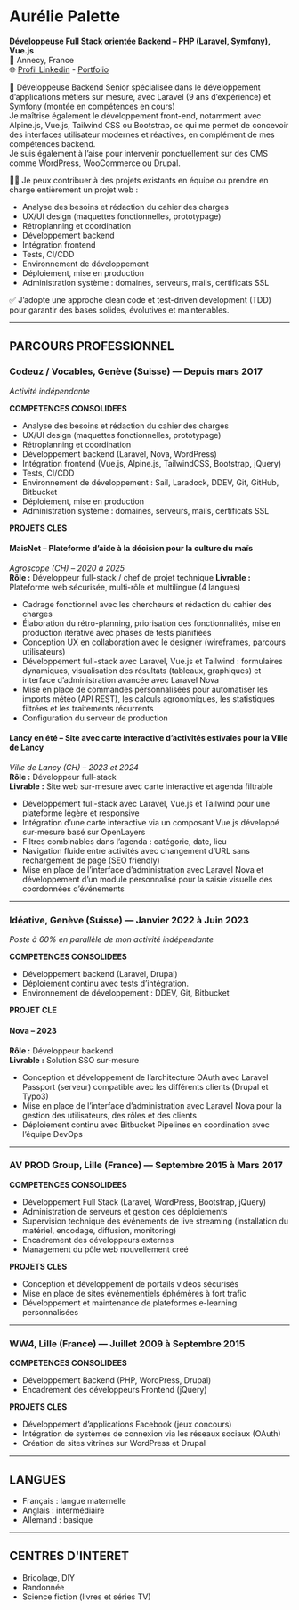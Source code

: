# Aurélie Palette

**Développeuse Full Stack orientée Backend – PHP (Laravel, Symfony), Vue.js**  
📍 Annecy, France   
🌐 <a href="http://example.com/](https://www.linkedin.com/in/aureliepalette/" target="_blank">Profil Linkedin</a> - <a href="https://codeuz.com/portfolio" target="_blank">Portfolio</a> 

🎯 Développeuse Backend Senior spécialisée dans le développement d’applications métiers sur mesure, avec Laravel (9 ans d’expérience) et Symfony (montée en compétences en cours)   
Je maîtrise également le développement front-end, notamment avec Alpine.js, Vue.js, Tailwind CSS ou Bootstrap, ce qui me permet de concevoir des interfaces utilisateur modernes et réactives, en complément de mes compétences backend.   
Je suis également à l’aise pour intervenir ponctuellement sur des CMS comme WordPress, WooCommerce ou Drupal.

👩‍💻 Je peux contribuer à des projets existants en équipe ou prendre en charge entièrement un projet web :   
- Analyse des besoins et rédaction du cahier des charges   
- UX/UI design (maquettes fonctionnelles, prototypage)   
- Rétroplanning et coordination   
- Développement backend   
- Intégration frontend   
- Tests, CI/CDD
- Environnement de développement
- Déploiement, mise en production   
- Administration système : domaines, serveurs, mails, certificats SSL   

✅ J’adopte une approche clean code et test-driven development (TDD) pour garantir des bases solides, évolutives et maintenables.

---

## PARCOURS PROFESSIONNEL

### Codeuz / Vocables, Genève (Suisse) — Depuis mars 2017
_Activité indépendante_

**COMPETENCES CONSOLIDEES**  
- Analyse des besoins et rédaction du cahier des charges   
- UX/UI design (maquettes fonctionnelles, prototypage)   
- Rétroplanning et coordination   
- Développement backend (Laravel, Nova, WordPress)
- Intégration frontend (Vue.js, Alpine.js, TailwindCSS, Bootstrap, jQuery)
- Tests, CI/CDD
- Environnement de développement : Sail, Laradock, DDEV, Git, GitHub, Bitbucket
- Déploiement, mise en production   
- Administration système : domaines, serveurs, mails, certificats SSL   

**PROJETS CLES**

#### MaisNet – Plateforme d’aide à la décision pour la culture du maïs
*Agroscope (CH) – 2020 à 2025*  
**Rôle :** Développeur full-stack / chef de projet technique
**Livrable :** Plateforme web sécurisée, multi-rôle et multilingue (4 langues)
- Cadrage fonctionnel avec les chercheurs et rédaction du cahier des charges
- Élaboration du rétro-planning, priorisation des fonctionnalités, mise en production itérative avec phases de tests planifiées
- Conception UX en collaboration avec le designer (wireframes, parcours utilisateurs)
- Développement full-stack avec Laravel, Vue.js et Tailwind : formulaires dynamiques, visualisation des résultats (tableaux, graphiques) et interface d’administration avancée avec Laravel Nova
- Mise en place de commandes personnalisées pour automatiser les imports météo (API REST), les calculs agronomiques, les statistiques filtrées et les traitements récurrents
- Configuration du serveur de production

#### Lancy en été – Site avec carte interactive d’activités estivales pour la Ville de Lancy
*Ville de Lancy (CH) – 2023 et 2024*  
**Rôle :** Développeur full-stack  
**Livrable :** Site web sur-mesure avec carte interactive et agenda filtrable
- Développement full-stack avec Laravel, Vue.js et Tailwind pour une plateforme légère et responsive
- Intégration d’une carte interactive via un composant Vue.js développé sur-mesure basé sur OpenLayers
- Filtres combinables dans l’agenda : catégorie, date, lieu
- Navigation fluide entre activités avec changement d’URL sans rechargement de page (SEO friendly)
- Mise en place de l’interface d’administration avec Laravel Nova et développement d’un module personnalisé pour la saisie visuelle des coordonnées d’événements

---

### Idéative, Genève (Suisse) — Janvier 2022 à Juin 2023
_Poste à 60% en parallèle de mon activité indépendante_

**COMPETENCES CONSOLIDEES**   
- Développement backend (Laravel, Drupal)
- Déploiement continu avec tests d’intégration.
- Environnement de développement : DDEV, Git, Bitbucket

**PROJET CLE**

#### Nova – 2023
**Rôle :** Développeur backend  
**Livrable :** Solution SSO sur-mesure
- Conception et développement de l’architecture OAuth avec Laravel Passport (serveur) compatible avec les différents clients (Drupal et Typo3)
- Mise en place de l’interface d’administration avec Laravel Nova pour la gestion des utilisateurs, des rôles et des clients
- Déploiement continu avec Bitbucket Pipelines en coordination avec l’équipe DevOps

---

### AV PROD Group, Lille (France) — Septembre 2015 à Mars 2017

**COMPETENCES CONSOLIDEES**   
- Développement Full Stack (Laravel, WordPress, Bootstrap, jQuery)
- Administration de serveurs et gestion des déploiements
- Supervision technique des événements de live streaming (installation du matériel, encodage, diffusion, monitoring)
- Encadrement des développeurs externes
- Management du pôle web nouvellement créé

**PROJETS CLES**
- Conception et développement de portails vidéos sécurisés   
- Mise en place de sites événementiels éphémères à fort trafic  
- Développement et maintenance de plateformes e-learning personnalisées

---

### WW4, Lille (France) — Juillet 2009 à Septembre 2015

**COMPETENCES CONSOLIDEES**   
- Développement Backend (PHP, WordPress, Drupal)
- Encadrement des développeurs Frontend (jQuery)

**PROJETS CLES**
- Développement d’applications Facebook (jeux concours)   
- Intégration de systèmes de connexion via les réseaux sociaux (OAuth)
- Création de sites vitrines sur WordPress et Drupal

---

## LANGUES
- Français : langue maternelle
- Anglais : intermédiaire
- Allemand : basique
  
---

## CENTRES D'INTERET
- Bricolage, DIY
- Randonnée
- Science fiction (livres et séries TV)
